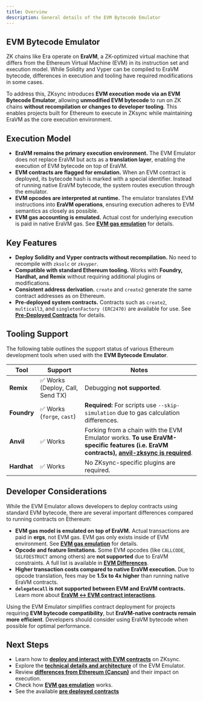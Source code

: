 ```yaml
---
title: Overview
description: General details of the EVM Bytecode Emulator
---
```

## EVM Bytecode Emulator

ZK chains like Era operate on **EraVM**, a ZK-optimized virtual machine that differs from the Ethereum Virtual Machine (EVM)
in its instruction set and execution model. While Solidity and Vyper can be compiled to EraVM bytecode, differences in
execution and tooling have required modifications in some cases.

To address this, ZKsync introduces **EVM execution mode via an EVM Bytecode Emulator**, allowing **unmodified EVM bytecode** to run
on ZK chains **without recompilation or changes to developer tooling**. This enables projects built for Ethereum to execute in
ZKsync while maintaining EraVM as the core execution environment.

## Execution Model

- **EraVM remains the primary execution environment.** The EVM Emulator does not replace EraVM but acts as a **translation layer**,
  enabling the execution of EVM bytecode on top of EraVM.
- **EVM contracts are flagged for emulation.** When an EVM contract is deployed, its bytecode hash is marked with a special identifier.
  Instead of running native EraVM bytecode, the system routes execution through the emulator.
- **EVM opcodes are interpreted at runtime.** The emulator translates EVM instructions into **EraVM operations**, ensuring execution
  adheres to EVM semantics as closely as possible.
- **EVM gas accounting is emulated.** Actual cost for underlying execution is paid in native EraVM gas.
  See **[EVM gas emulation](./evm-gas-emulation)** for details.

## Key Features

- **Deploy Solidity and Vyper contracts without recompilation.** No need to recompile with `zksolc` or `zkvyper`.
- **Compatible with standard Ethereum tooling.** Works with **Foundry, Hardhat, and Remix** without requiring additional plugins or modifications.
- **Consistent address derivation.** `create` and `create2` generate the same contract addresses as on Ethereum.
- **Pre-deployed system contracts.** Contracts such as `create2`, `multicall3`, and `singletonFactory (ERC2470)` are available
  for use. See **[Pre-Deployed Contracts](./pre-deployed-contracts)** for details.

## Tooling Support

The following table outlines the support status of various Ethereum development tools when used with the **EVM Bytecode Emulator**.

| **Tool** | **Support** | **Notes** |
|----------|------------|-----------|
| **Remix** | ✅ Works (Deploy, Call, Send TX) | Debugging **not supported**. |
| **Foundry** | ✅ Works (`forge`, `cast`) | **Required:** For scripts use `--skip-simulation` due to gas calculation differences. |
| **Anvil** | ✅ Works | Forking from a chain with the EVM Emulator works. **To use EraVM-specific features (i.e. EraVM contracts), [anvil-zksync is required](../../../zksync-era/tooling/local-setup/anvil-zksync-node)**. |
| **Hardhat** | ✅ Works | No ZKsync-specific plugins are required. |

## Developer Considerations

While the EVM Emulator allows developers to deploy contracts using standard EVM bytecode, there are several important differences
compared to running contracts on Ethereum:

- **EVM gas model is emulated on top of EraVM.** Actual transactions are paid in **ergs**, not EVM gas. EVM gas only exists inside of EVM environment.
  See **[EVM gas emulation](./evm-gas-emulation)** for details.
- **Opcode and feature limitations.** Some EVM opcodes (like `CALLCODE`, `SELFDESTRUCT` among others) are **not supported** due to
  EraVM constraints. A full list is available in **[EVM Differences](./evm-differences)**.
- **Higher transaction costs compared to native EraVM execution.** Due to opcode translation, fees may be **1.5x to 4x higher**
  than running native EraVM contracts.
- **`delegatecall` is not supported between EVM and EraVM contracts.** Learn more about **[EraVM ↔ EVM contract interactions](./era-evm-interactions)**.

Using the EVM Emulator simplifies contract deployment for projects requiring **EVM bytecode compatibility**, but **EraVM-native contracts remain more efficient**.
Developers should consider using EraVM bytecode when possible for optimal performance.

## Next Steps

- Learn how to **[deploy and interact with EVM contracts](./deployment-execution)** on ZKsync.
- Explore the **[technical details and architecture](./technical-details)** of the EVM Emulator.
- Review **[differences from Ethereum (Cancun)](./evm-differences)** and their impact on execution.
- Check how **[EVM gas emulation](./evm-gas-emulation)** works.
- See the available **[pre deployed contracts](./pre-deployed-contracts)**
